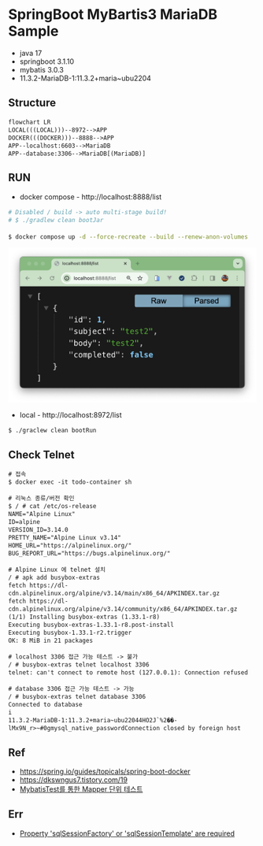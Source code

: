 # SpringBoot MyBartis3 MariaDB Sample

- java 17
- springboot 3.1.10
- mybatis 3.0.3
- 11.3.2-MariaDB-1:11.3.2+maria~ubu2204

## Structure
```mermaid
flowchart LR
LOCAL(((LOCAL)))--8972-->APP
DOCKER(((DOCKER)))--8888-->APP
APP--localhost:6603-->MariaDB
APP--database:3306-->MariaDB[(MariaDB)]
```

## RUN
- docker compose - http://localhost:8888/list
```bash
# Disabled / build -> auto multi-stage build!
# $ ./gradlew clean bootJar

$ docker compose up -d --force-recreate --build --renew-anon-volumes
```
![list](./screenshot/list.png)

- local - http://localhost:8972/list
```
$ ./graclew clean bootRun
```

## Check Telnet
```
# 접속
$ docker exec -it todo-container sh

# 리눅스 종류/버전 확인
$ / # cat /etc/os-release
NAME="Alpine Linux"
ID=alpine
VERSION_ID=3.14.0
PRETTY_NAME="Alpine Linux v3.14"
HOME_URL="https://alpinelinux.org/"
BUG_REPORT_URL="https://bugs.alpinelinux.org/"

# Alpine Linux 에 telnet 설치
/ # apk add busybox-extras
fetch https://dl-cdn.alpinelinux.org/alpine/v3.14/main/x86_64/APKINDEX.tar.gz
fetch https://dl-cdn.alpinelinux.org/alpine/v3.14/community/x86_64/APKINDEX.tar.gz
(1/1) Installing busybox-extras (1.33.1-r8)
Executing busybox-extras-1.33.1-r8.post-install
Executing busybox-1.33.1-r2.trigger
OK: 8 MiB in 21 packages

# localhost 3306 접근 가능 테스트 -> 불가
/ # busybox-extras telnet localhost 3306
telnet: can't connect to remote host (127.0.0.1): Connection refused

# database 3306 접근 가능 테스트 -> 가능
/ # busybox-extras telnet database 3306
Connected to database
i
11.3.2-MariaDB-1:11.3.2+maria~ubu22044HO2J`%2��-lMx9N_r>~#0gmysql_native_passwordConnection closed by foreign host
```

## Ref
- https://spring.io/guides/topicals/spring-boot-docker
- https://dkswngus7.tistory.com/19
- [MybatisTest를 통한 Mapper 단위 테스트](https://plz-exception.tistory.com/28)


## Err
- [Property 'sqlSessionFactory' or 'sqlSessionTemplate' are required](https://stackoverflow.com/questions/75136845/property-sqlsessionfactory-or-sqlsessiontemplate-are-required-the-problem-i)

